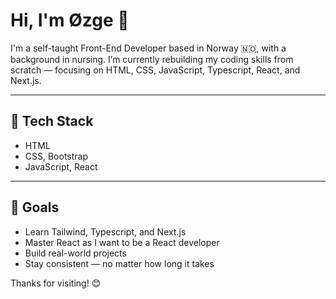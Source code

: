 # Hi, I'm Øzge 👋 

I'm a self-taught Front-End Developer based in Norway 🇳🇴, with a background in nursing. I’m currently rebuilding my coding skills from scratch — focusing on HTML, CSS, JavaScript, Typescript, React, and Next.js.

---

## 🔧 Tech Stack

- HTML  
- CSS, Bootstrap  
- JavaScript, React  

---

## 📌 Goals

- Learn Tailwind, Typescript, and Next.js  
- Master React as I want to be a React developer  
- Build real-world projects  
- Stay consistent — no matter how long it takes  

Thanks for visiting! 😊
